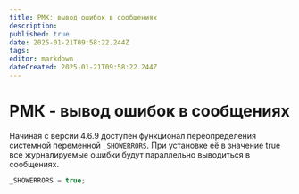 ```yaml
---
title: РМК: вывод ошибок в сообщениях
description: 
published: true
date: 2025-01-21T09:58:22.244Z
tags: 
editor: markdown
dateCreated: 2025-01-21T09:58:22.244Z
---
```


# РМК - вывод ошибок в сообщениях
Начиная с версии 4.6.9 доступен функционал переопределения системной переменной `_SHOWERRORS`.
При установке её в значение true все журналируемые ошибки будут параллельно выводиться в сообщениях.

```js
_SHOWERRORS = true;
```